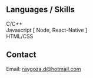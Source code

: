 ## Languages / Skills
C/C++  
Javascript [ Node, React-Native ]  
HTML/CSS  
## Contact
Email: raygoza.d@hotmail.com
